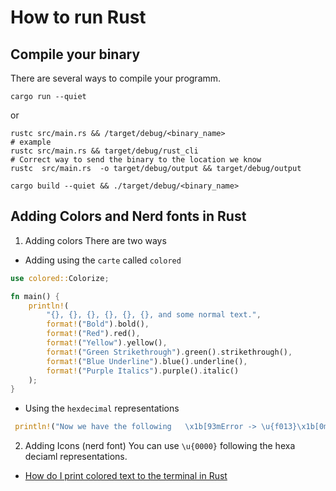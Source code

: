 # How to run Rust

## Compile your binary

There are several ways to compile your programm.

```shell
cargo run --quiet
```

or

```shell
rustc src/main.rs && /target/debug/<binary_name>
# example
rustc src/main.rs && target/debug/rust_cli
# Correct way to send the binary to the location we know
rustc  src/main.rs  -o target/debug/output && target/debug/output
```

```shell
cargo build --quiet && ./target/debug/<binary_name>
```

## Adding Colors and Nerd fonts in Rust

1. Adding colors
   There are two ways

- Adding using the `carte` called `colored`

```rust
use colored::Colorize;

fn main() {
    println!(
        "{}, {}, {}, {}, {}, {}, and some normal text.",
        format!("Bold").bold(),
        format!("Red").red(),
        format!("Yellow").yellow(),
        format!("Green Strikethrough").green().strikethrough(),
        format!("Blue Underline").blue().underline(),
        format!("Purple Italics").purple().italic()
    );
}
```

- Using the `hexdecimal` representations

```rust
 println!("Now we have the following   \x1b[93mError -> \u{f013}\x1b[0m::-> greek = {:?}", greeks);

```

2. Adding Icons (nerd font)
   You can use `\u{0000}` following the hexa deciaml representations.

- [How do I print colored text to the terminal in Rust](https://stackoverflow.com/questions/69981449/how-do-i-print-colored-text-to-the-terminal-in-rust)
